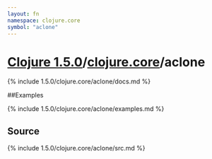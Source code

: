 ```yaml
---
layout: fn
namespace: clojure.core
symbol: "aclone"
---
```


# [Clojure 1.5.0](../../)/[clojure.core](../)/aclone

{% include 1.5.0/clojure.core/aclone/docs.md %}

##Examples

{% include 1.5.0/clojure.core/aclone/examples.md %}
## Source
{% include 1.5.0/clojure.core/aclone/src.md %}

